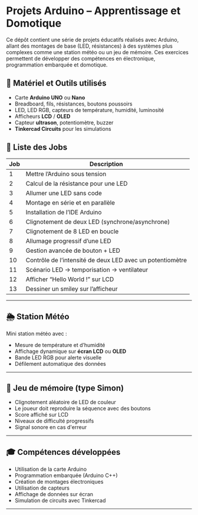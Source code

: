# Projets Arduino – Apprentissage et Domotique

Ce dépôt contient une série de projets éducatifs réalisés avec Arduino, allant des montages de base (LED, résistances) à des systèmes plus complexes comme une station météo ou un jeu de mémoire. Ces exercices permettent de développer des compétences en électronique, programmation embarquée et domotique.

## 🔧 Matériel et Outils utilisés

- Carte **Arduino UNO** ou **Nano**
- Breadboard, fils, résistances, boutons poussoirs
- LED, LED RGB, capteurs de température, humidité, luminosité
- Afficheurs **LCD** / **OLED**
- Capteur **ultrason**, potentiomètre, buzzer
- **Tinkercad Circuits** pour les simulations

## 📘 Liste des Jobs

| Job | Description |
|-----|-------------|
| 1   | Mettre l’Arduino sous tension |
| 2   | Calcul de la résistance pour une LED |
| 3   | Allumer une LED sans code |
| 4   | Montage en série et en parallèle |
| 5   | Installation de l’IDE Arduino |
| 6   | Clignotement de deux LED (synchrone/asynchrone) |
| 7   | Clignotement de 8 LED en boucle |
| 8   | Allumage progressif d’une LED |
| 9   | Gestion avancée de bouton + LED |
| 10  | Contrôle de l’intensité de deux LED avec un potentiomètre |
| 11  | Scénario LED → temporisation → ventilateur |
| 12  | Afficher “Hello World !” sur LCD |
| 13  | Dessiner un smiley sur l’afficheur |

---

## 🌦️ Station Météo

Mini station météo avec :
- Mesure de température et d’humidité
- Affichage dynamique sur **écran LCD** ou **OLED**
- Bande LED RGB pour alerte visuelle
- Défilement automatique des données

---

## 🧠 Jeu de mémoire (type Simon)

- Clignotement aléatoire de LED de couleur
- Le joueur doit reproduire la séquence avec des boutons
- Score affiché sur LCD
- Niveaux de difficulté progressifs
- Signal sonore en cas d'erreur

---

## 🎓 Compétences développées

- Utilisation de la carte Arduino
- Programmation embarquée (Arduino C++)
- Création de montages électroniques
- Utilisation de capteurs
- Affichage de données sur écran
- Simulation de circuits avec Tinkercad

---
